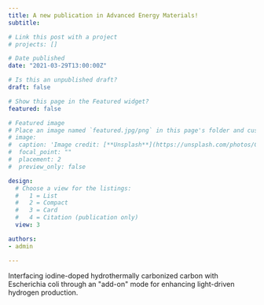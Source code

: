 ```yaml
---
title: A new publication in Advanced Energy Materials!
subtitle: 

# Link this post with a project
# projects: []

# Date published
date: "2021-03-29T13:00:00Z"

# Is this an unpublished draft?
draft: false

# Show this page in the Featured widget?
featured: false

# Featured image
# Place an image named `featured.jpg/png` in this page's folder and customize its options here.
# image:
#  caption: 'Image credit: [**Unsplash**](https://unsplash.com/photos/CpkOjOcXdUY)'
#  focal_point: ""
#  placement: 2
#  preview_only: false

design:
  # Choose a view for the listings:
  #   1 = List
  #   2 = Compact
  #   3 = Card
  #   4 = Citation (publication only)
  view: 3

authors:
- admin

---
```


Interfacing iodine-doped hydrothermally carbonized carbon with Escherichia coli through an "add-on" mode for enhancing light-driven hydrogen production.
